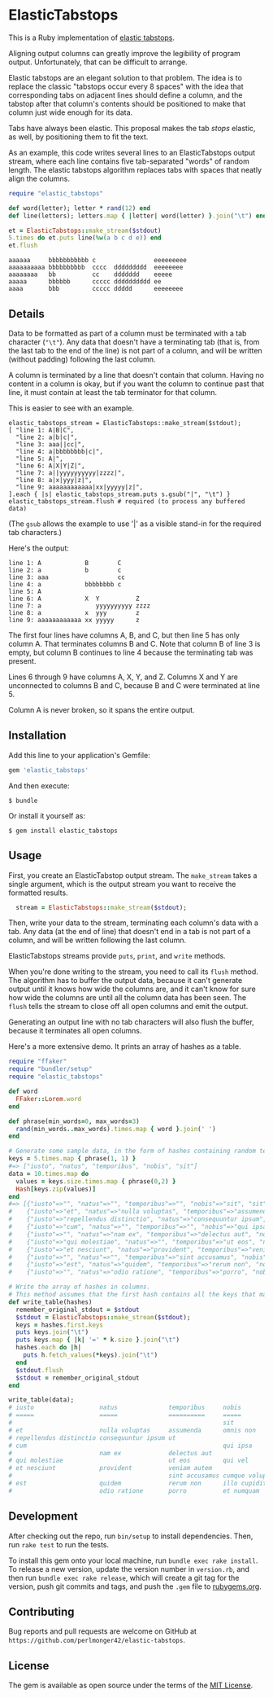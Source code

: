 # ElasticTabstops
This is a Ruby implementation of
[elastic tabstops](http://nickgravgaard.com/elastic-tabstops/).

Aligning output columns can greatly improve the legibility of program output.
Unfortunately, that can be difficult to arrange.

Elastic tabstops are an elegant solution to that problem.  The idea is to
replace the classic "tabstops occur every 8 spaces" with the idea that
corresponding tabs on adjacent lines should define a column, and the tabstop
after that column's contents should be positioned to make that column just wide
enough for its data.

Tabs have always been elastic. This proposal makes the tab _stops_ elastic, as
well, by positioning them to fit the text.

As an example, this code writes several lines to an ElasticTabstops output
stream, where each line contains five tab-separated "words" of random length.
The elastic tabstops algorithm replaces tabs with spaces that neatly align the
columns.
```ruby
require "elastic_tabstops"

def word(letter); letter * rand(12) end
def line(letters); letters.map { |letter| word(letter) }.join("\t") end

et = ElasticTabstops::make_stream($stdout)
5.times do et.puts line(%w(a b c d e)) end
et.flush
```
```text
aaaaaa     bbbbbbbbbbb c                eeeeeeeee
aaaaaaaaaa bbbbbbbbbb  cccc  ddddddddd  eeeeeeee
aaaaaaaa   bb          cc    ddddddd    eeeee
aaaaa      bbbbbb      ccccc dddddddddd ee
aaaa       bbb         ccccc ddddd      eeeeeeee
```

## Details

Data to be formatted as part of a column must be terminated with a tab character
(`"\t"`).  Any data that doesn't have a terminating tab (that is, from the last
tab to the end of the line) is not part of a column, and will be written
(without padding) following the last column.

A column is terminated by a line that doesn't contain that column. Having no
content in a column is okay, but if you want the column to continue
past that line, it must contain at least the tab terminator for that column.

This is easier to see with an example.
```
elastic_tabstops_stream = ElasticTabstops::make_stream($stdout);
[ "line 1: A|B|C",
  "line 2: a|b|c|",
  "line 3: aaa||cc|",
  "line 4: a|bbbbbbbb|c|",
  "line 5: A|",
  "line 6: A|X|Y|Z|",
  "line 7: a||yyyyyyyyyy|zzzz|",
  "line 8: a|x|yyy|z|",
  "line 9: aaaaaaaaaaaa|xx|yyyyy|z|",
].each { |s| elastic_tabstops_stream.puts s.gsub("|", "\t") }
elastic_tabstops_stream.flush # required (to process any buffered data)
```
(The `gsub` allows the example to use '|' as a visible stand-in for the required
tab characters.)

Here's the output:
```
line 1: A            B        C
line 2: a            b        c
line 3: aaa                   cc
line 4: a            bbbbbbbb c
line 5: A
line 6: A            X  Y          Z
line 7: a               yyyyyyyyyy zzzz
line 8: a            x  yyy        z
line 9: aaaaaaaaaaaa xx yyyyy      z
```

The first four lines have columns A, B, and C, but then line 5 has only
column A. That terminates columns B and C. Note that column B of line 3 is
empty, but column B continues to line 4 because the terminating tab was present.

Lines 6 through 9 have columns A, X, Y, and Z. Columns X and Y are unconnected
to columns B and C, because B and C were terminated at line 5.

Column A is never broken, so it spans the entire output.

## Installation

Add this line to your application's Gemfile:

```ruby
gem 'elastic_tabstops'
```

And then execute:

    $ bundle

Or install it yourself as:

    $ gem install elastic_tabstops

## Usage

First, you create an ElasticTabstop output stream. The `make_stream` takes a
single argument, which is the output stream you want to receive the formatted
results.
```ruby
  stream = ElasticTabstops::make_stream($stdout);
```

Then, write your data to the stream, terminating each column's data
with a tab. Any data (at the end of line) that doesn't end in a tab is not
part of a column, and will be written following the last column.

ElasticTabstops streams provide `puts`, `print`, and `write` methods.

When you're done writing to the stream, you need to call its `flush` method.
The algorithm has to buffer the output data, because it can't generate
output until it knows how wide the columns are, and it can't know for sure how
wide the columns are until all the column data has been seen.
The `flush` tells the stream to close off all open columns and emit the output.

Generating an output line with no tab characters will also flush the buffer,
because it terminates all open columns.

Here's a more extensive demo. It prints an array of hashes as a table.
```ruby
require "ffaker"
require "bundler/setup"
require "elastic_tabstops"

def word
  FFaker::Lorem.word
end

def phrase(min_words=0, max_words=3)
  rand(min_words..max_words).times.map { word }.join(' ')
end

# Generate some sample data, in the form of hashes containing random text
keys = 5.times.map { phrase(1, 1) }
#=> ["iusto", "natus", "temporibus", "nobis", "sit"]
data = 10.times.map do
  values = keys.size.times.map { phrase(0,2) }
  Hash[keys.zip(values)]
end
#=> [{"iusto"=>"", "natus"=>"", "temporibus"=>"", "nobis"=>"sit", "sit"=>"explicabo blanditiis"},
#    {"iusto"=>"et", "natus"=>"nulla voluptas", "temporibus"=>"assumenda", "nobis"=>"omnis non", "sit"=>"autem"},
#    {"iusto"=>"repellendus distinctio", "natus"=>"consequuntur ipsum", "temporibus"=>"ut", "nobis"=>"", "sit"=>"sit"},
#    {"iusto"=>"cum", "natus"=>"", "temporibus"=>"", "nobis"=>"qui ipsa", "sit"=>"soluta ut"},
#    {"iusto"=>"", "natus"=>"nam ex", "temporibus"=>"delectus aut", "nobis"=>"", "sit"=>""},
#    {"iusto"=>"qui molestiae", "natus"=>"", "temporibus"=>"ut eos", "nobis"=>"qui vel", "sit"=>""},
#    {"iusto"=>"et nesciunt", "natus"=>"provident", "temporibus"=>"veniam autem", "nobis"=>"", "sit"=>""},
#    {"iusto"=>"", "natus"=>"", "temporibus"=>"sint accusamus", "nobis"=>"cumque voluptates", "sit"=>"voluptas"},
#    {"iusto"=>"est", "natus"=>"quidem", "temporibus"=>"rerum non", "nobis"=>"illo cupiditate", "sit"=>""},
#    {"iusto"=>"", "natus"=>"odio ratione", "temporibus"=>"porro", "nobis"=>"et numquam", "sit"=>""}]

# Write the array of hashes in columns.
# This method assumes that the first hash contains all the keys that matter.
def write_table(hashes)
  remember_original_stdout = $stdout
  $stdout = ElasticTabstops::make_stream($stdout);
  keys = hashes.first.keys
  puts keys.join("\t")
  puts keys.map { |k| '=' * k.size }.join("\t")
  hashes.each do |h|
    puts h.fetch_values(*keys).join("\t")
  end
  $stdout.flush
  $stdout = remember_original_stdout
end

write_table(data);
# iusto                  natus              temporibus     nobis             sit
# =====                  =====              ==========     =====             ===
#                                                          sit               explicabo blanditiis
# et                     nulla voluptas     assumenda      omnis non         autem
# repellendus distinctio consequuntur ipsum ut                               sit
# cum                                                      qui ipsa          soluta ut
#                        nam ex             delectus aut
# qui molestiae                             ut eos         qui vel
# et nesciunt            provident          veniam autem
#                                           sint accusamus cumque voluptates voluptas
# est                    quidem             rerum non      illo cupiditate
#                        odio ratione       porro          et numquam
```

## Development

After checking out the repo, run `bin/setup` to install dependencies.
Then, run `rake test` to run the tests.

To install this gem onto your local machine, run `bundle exec rake install`. To release a new version, update the version number in `version.rb`, and then run `bundle exec rake release`, which will create a git tag for the version, push git commits and tags, and push the `.gem` file to [rubygems.org](https://rubygems.org).

## Contributing

Bug reports and pull requests are welcome on GitHub at `https://github.com/perlmonger42/elastic-tabstops`.

## License

The gem is available as open source under the terms of the [MIT License](https://opensource.org/licenses/MIT).
